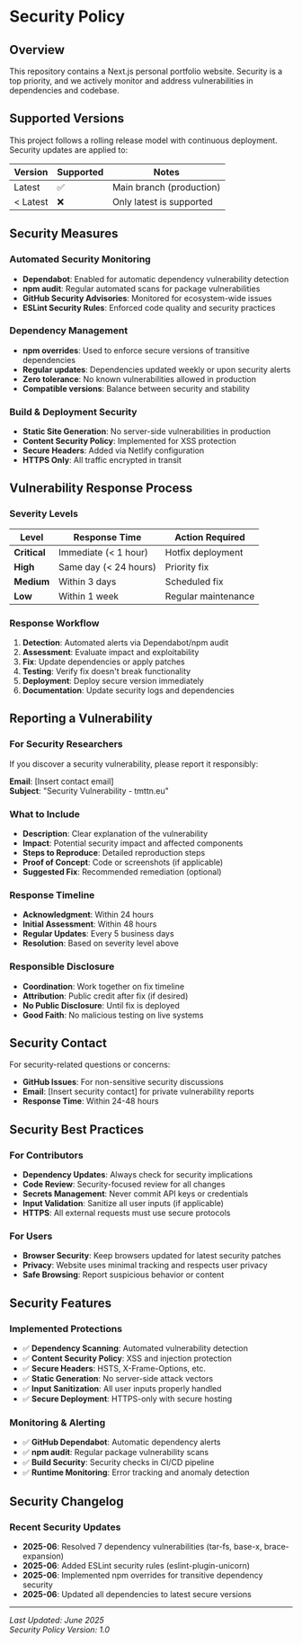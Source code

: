 # Security Policy

## Overview

This repository contains a Next.js personal portfolio website. Security is a top priority, and we actively monitor and address vulnerabilities in dependencies and codebase.

## Supported Versions

This project follows a rolling release model with continuous deployment. Security updates are applied to:

| Version | Supported          | Notes                    |
| ------- | ------------------ | ------------------------ |
| Latest  | :white_check_mark: | Main branch (production) |
| < Latest| :x:                | Only latest is supported |

## Security Measures

### Automated Security Monitoring
- **Dependabot**: Enabled for automatic dependency vulnerability detection
- **npm audit**: Regular automated scans for package vulnerabilities  
- **GitHub Security Advisories**: Monitored for ecosystem-wide issues
- **ESLint Security Rules**: Enforced code quality and security practices

### Dependency Management
- **npm overrides**: Used to enforce secure versions of transitive dependencies
- **Regular updates**: Dependencies updated weekly or upon security alerts
- **Zero tolerance**: No known vulnerabilities allowed in production
- **Compatible versions**: Balance between security and stability

### Build & Deployment Security
- **Static Site Generation**: No server-side vulnerabilities in production
- **Content Security Policy**: Implemented for XSS protection
- **Secure Headers**: Added via Netlify configuration
- **HTTPS Only**: All traffic encrypted in transit

## Vulnerability Response Process

### Severity Levels

| Level | Response Time | Action Required |
|-------|--------------|----------------|
| **Critical** | Immediate (< 1 hour) | Hotfix deployment |
| **High** | Same day (< 24 hours) | Priority fix |
| **Medium** | Within 3 days | Scheduled fix |
| **Low** | Within 1 week | Regular maintenance |

### Response Workflow
1. **Detection**: Automated alerts via Dependabot/npm audit
2. **Assessment**: Evaluate impact and exploitability 
3. **Fix**: Update dependencies or apply patches
4. **Testing**: Verify fix doesn't break functionality
5. **Deployment**: Deploy secure version immediately
6. **Documentation**: Update security logs and dependencies

## Reporting a Vulnerability

### For Security Researchers
If you discover a security vulnerability, please report it responsibly:

**Email**: [Insert contact email]  
**Subject**: "Security Vulnerability - tmttn.eu"

### What to Include
- **Description**: Clear explanation of the vulnerability
- **Impact**: Potential security impact and affected components
- **Steps to Reproduce**: Detailed reproduction steps
- **Proof of Concept**: Code or screenshots (if applicable)
- **Suggested Fix**: Recommended remediation (optional)

### Response Timeline
- **Acknowledgment**: Within 24 hours
- **Initial Assessment**: Within 48 hours  
- **Regular Updates**: Every 5 business days
- **Resolution**: Based on severity level above

### Responsible Disclosure
- **Coordination**: Work together on fix timeline
- **Attribution**: Public credit after fix (if desired)
- **No Public Disclosure**: Until fix is deployed
- **Good Faith**: No malicious testing on live systems

## Security Contact

For security-related questions or concerns:
- **GitHub Issues**: For non-sensitive security discussions
- **Email**: [Insert security contact] for private vulnerability reports
- **Response Time**: Within 24-48 hours

## Security Best Practices

### For Contributors
- **Dependency Updates**: Always check for security implications
- **Code Review**: Security-focused review for all changes
- **Secrets Management**: Never commit API keys or credentials
- **Input Validation**: Sanitize all user inputs (if applicable)
- **HTTPS**: All external requests must use secure protocols

### For Users
- **Browser Security**: Keep browsers updated for latest security patches
- **Privacy**: Website uses minimal tracking and respects user privacy
- **Safe Browsing**: Report suspicious behavior or content

## Security Features

### Implemented Protections
- ✅ **Dependency Scanning**: Automated vulnerability detection
- ✅ **Content Security Policy**: XSS and injection protection
- ✅ **Secure Headers**: HSTS, X-Frame-Options, etc.
- ✅ **Static Generation**: No server-side attack vectors
- ✅ **Input Sanitization**: All user inputs properly handled
- ✅ **Secure Deployment**: HTTPS-only with secure hosting

### Monitoring & Alerting
- ✅ **GitHub Dependabot**: Automatic dependency alerts
- ✅ **npm audit**: Regular package vulnerability scans
- ✅ **Build Security**: Security checks in CI/CD pipeline
- ✅ **Runtime Monitoring**: Error tracking and anomaly detection

## Security Changelog

### Recent Security Updates
- **2025-06**: Resolved 7 dependency vulnerabilities (tar-fs, base-x, brace-expansion)
- **2025-06**: Added ESLint security rules (eslint-plugin-unicorn)
- **2025-06**: Implemented npm overrides for transitive dependency security
- **2025-06**: Updated all dependencies to latest secure versions

---

*Last Updated: June 2025*  
*Security Policy Version: 1.0*